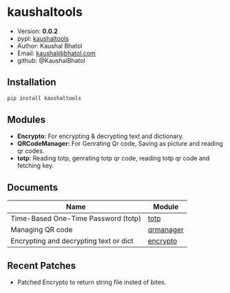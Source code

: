 # kaushaltools

* Version: **0.0.2**
* pypl: [kaushaltools](https://pypi.org/project/kaushaltools)
* Author: Kaushal Bhatol
* Email: [kaushal@bhatol.com](mailto:kaushal@bhatol.com)
* github: @KaushalBhatol

## Installation

```bash
pip install kaushaltools
```

## Modules

* **Encrypto:** For encrypting & decrypting text and dictionary.
* **QRCodeManager:** For Genrating Qr code, Saving as picture and reading qr codes.
* **totp**: Reading totp, genrating totp qr code, reading totp qr code and fetching key.

## Documents

Name                                        | Module
--------------------------------------------|---------
Time-Based One-Time Password (totp)         | [totp](https://github.com/KaushalBhatol/kaushaltools/blob/main/documents/totp.md)
Managing QR code                            | [qrmanager](https://github.com/KaushalBhatol/kaushaltools/blob/main/documents/qrmanager.md)
Encrypting and decrypting text or dict      | [encrypto](https://github.com/KaushalBhatol/kaushaltools/blob/main/documents/encrypto.md)

## Recent Patches

* Patched Encrypto to return string file insted of bites.
